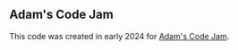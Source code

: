 ## Adam's Code Jam
This code was created in early 2024 for [Adam's Code Jam](https://jam.adamlearns.com/).
